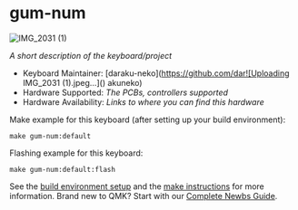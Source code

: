 # gum-num

![IMG_2031 (1)](https://user-images.githubusercontent.com/5214078/170985524-fc0e367b-d079-44a1-a9b6-1b177349779b.jpeg)

*A short description of the keyboard/project*

* Keyboard Maintainer: [daraku-neko](https://github.com/dar![Uploading IMG_2031 (1).jpeg…]()
akuneko)
* Hardware Supported: *The PCBs, controllers supported*
* Hardware Availability: *Links to where you can find this hardware*

Make example for this keyboard (after setting up your build environment):

    make gum-num:default

Flashing example for this keyboard:

    make gum-num:default:flash

See the [build environment setup](https://docs.qmk.fm/#/getting_started_build_tools) and the [make instructions](https://docs.qmk.fm/#/getting_started_make_guide) for more information. Brand new to QMK? Start with our [Complete Newbs Guide](https://docs.qmk.fm/#/newbs).
